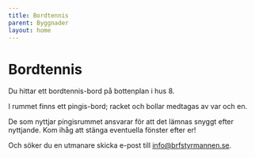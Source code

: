 ```yaml
---
title: Bordtennis
parent: Byggnader
layout: home
---
```


# Bordtennis

Du hittar ett bordtennis-bord på bottenplan i hus 8.

I rummet finns ett pingis-bord; racket och bollar medtagas av var och en.

De som nyttjar pingisrummet ansvarar för att det lämnas snyggt efter nyttjande. Kom ihåg att stänga eventuella fönster efter er!

Och söker du en utmanare skicka e-post till info@brfstyrmannen.se.



